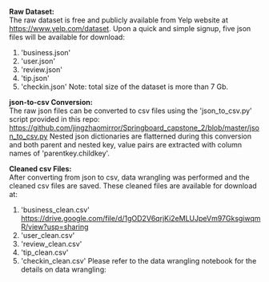 **Raw Dataset:**<br>
The raw dataset is free and publicly available from Yelp website at https://www.yelp.com/dataset. 
Upon a quick and simple signup, five json files will be available for download: 
  1. 'business.json'
  2. 'user.json'
  3. 'review.json'
  4. 'tip.json'
  5. 'checkin.json'
Note: total size of the dataset is more than 7 Gb. 


**json-to-csv Conversion:**<br>
The raw json files can be converted to csv files using the 'json_to_csv.py' script provided in this repo: 
https://github.com/jingzhaomirror/Springboard_capstone_2/blob/master/json_to_csv.py
Nested json dictionaries are flatterned during this conversion and both parent and nested key, value pairs are extracted with column names of 'parentkey.childkey'. 


**Cleaned csv Files:**<br>
After converting from json to csv, data wrangling was performed and the cleaned csv files are saved. These cleaned files are available for download at: 
  1. 'business_clean.csv' https://drive.google.com/file/d/1gOD2V6qrjKi2eMLUJpeVm97GksgiwqmR/view?usp=sharing
  2. 'user_clean.csv'
  3. 'review_clean.csv'
  4. 'tip_clean.csv'
  5. 'checkin_clean.csv'
Please refer to the data wrangling notebook for the details on data wrangling: 


